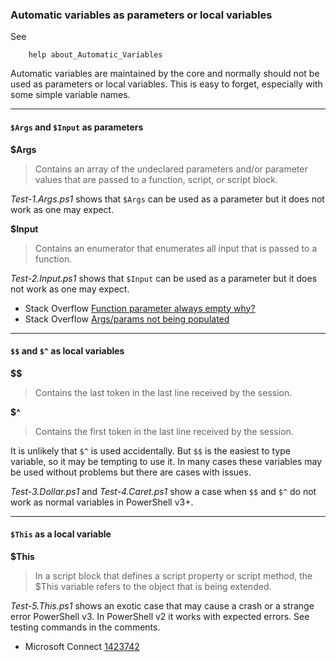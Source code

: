 
### Automatic variables as parameters or local variables

See

````
    help about_Automatic_Variables
````

Automatic variables are maintained by the core and normally should not be used
as parameters or local variables. This is easy to forget, especially with some
simple variable names.

****
#### `$Args` and `$Input` as parameters

**$Args**

> Contains an array of the undeclared parameters and/or parameter values that
are passed to a function, script, or script block.

*Test-1.Args.ps1* shows that `$Args` can be used as a parameter but it does not
work as one may expect.

**$Input**

> Contains an enumerator that enumerates all input that is passed to a
function.

*Test-2.Input.ps1* shows that `$Input` can be used as a parameter but it does not
work as one may expect.

- Stack Overflow [Function parameter always empty why?](http://stackoverflow.com/q/30546750/323582)
- Stack Overflow [Args/params not being populated](http://stackoverflow.com/q/11009834/323582)

****
#### `$$` and `$^` as local variables

**$$**

> Contains the last token in the last line received by the session.

**$^**

> Contains the first token in the last line received by the session.

It is unlikely that `$^` is used accidentally. But `$$` is the easiest to type
variable, so it may be tempting to use it. In many cases these variables may be
used without problems but there are cases with issues.

*Test-3.Dollar.ps1* and *Test-4.Caret.ps1* show a case when `$$` and `$^` do
not work as normal variables in PowerShell v3+.

****
#### `$This` as a local variable

**$This**

> In a script block that defines a script property or script method, the $This
variable refers to the object that is being extended.

*Test-5.This.ps1* shows an exotic case that may cause a crash or a strange
error PowerShell v3. In PowerShell v2 it works with expected errors. See
testing commands in the comments.

- Microsoft Connect [1423742](https://connect.microsoft.com/PowerShell/feedback/details/1423742)

